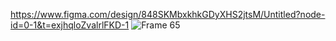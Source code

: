 https://www.figma.com/design/848SKMbxkhkGDyXHS2jtsM/Untitled?node-id=0-1&t=exjhqloZvalrlFKD-1
![Frame 65](https://github.com/user-attachments/assets/48effb66-7765-42b9-9d9c-f3b9e4db583a)
